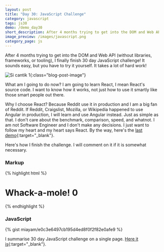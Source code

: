 ```yaml
---
layout: post
title: "Day 30: JavaScript Challenge"
category: javascript
tags: js30
demo: /demo_day30
short_description: After 4 months trying to get into the DOM and Web API (without libraries, frameworks, or tooling), I finally finish 30 day JavaScript challenge!
image_preview: /images/javascript.png
category_page: js
---
```


After 4 months trying to get into the DOM and Web API (without libraries, frameworks, or tooling),
I finally finish 30 day JavaScript challenge! It sounds easy, but you have to try it
yourself. It takes a lot of hard work!

![Si cantik 1](https://i.imgur.com/1LIpkwO.jpg?1){:class="blog-post-image"}

What am I going to do now? I am going to learn React, I mean React's source code.
I want to know how it works, not just how to use it smartly like those smart people
out there.

Why I choose React? Because Reddit use it in production and I am a big fan of Reddit.
If Reddit, Craigslist, Mozilla, or Wikipedia happened to use Angular in production,
I will learn and use Angular instead. Just as simple as that. I don't care about the
benchmark, comparison, speed, and whatnot. I am not Software Engineer and I don't
make any decisions. I just want to follow my heart and my heart says React. By the way,
here's the [last demo](/demo_day30){:target="_blank"}.

Here's how I finish the challenge. I will comment on it if it is somewhat necessary.

### Markup
{% highlight html %}
  <h1>Whack-a-mole! <span class="score">0</span></h1>

  <div class="game">
    <div class="hole hole1">
      <div class="mole"></div>
    </div>
    <div class="hole hole2">
      <div class="mole"></div>
    </div>
    <div class="hole hole3">
      <div class="mole"></div>
    </div>
    <div class="hole hole4">
      <div class="mole"></div>
    </div>
    <div class="hole hole5">
      <div class="mole"></div>
    </div>
    <div class="hole hole6">
      <div class="mole"></div>
    </div>
  </div>
  <div>
    <button class="playAgain" style="display: none; margin: 20px auto; height: 50px; font-size: medium">
      Play again!
    </button>
  </div>
{% endhighlight %}

### JavaScript
{% gist miayam/e0c3e6497cb195d4ed8f0f2f82e0afe9 %}

I summarise 30 day JavaScript challenge on a single page. [Here it is](/js30){:target="_blank"}.

